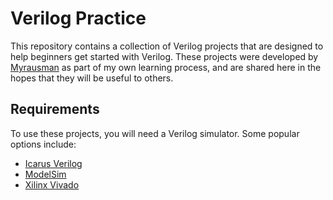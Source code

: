 # Verilog Practice

This repository contains a collection of Verilog projects that are designed to help beginners get started with Verilog. These projects were developed by [Myrausman](https://github.com/Myrausman) as part of my own learning process, and are shared here in the hopes that they will be useful to others.

## Requirements

To use these projects, you will need a Verilog simulator. Some popular options include:

- [Icarus Verilog](http://iverilog.icarus.com/)
- [ModelSim](https://www.mentor.com/company/higher_ed/modelsim-student-edition)
- [Xilinx Vivado](https://www.xilinx.com/products/design-tools/vivado.html)


